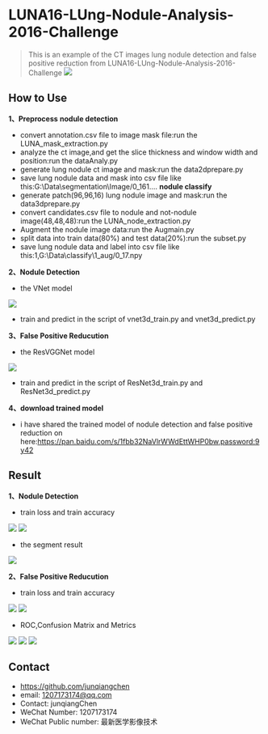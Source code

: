 # LUNA16-LUng-Nodule-Analysis-2016-Challenge
> This is an example of the CT images lung nodule detection and false positive reduction from LUNA16-LUng-Nodule-Analysis-2016-Challenge
![](luna16_header.png)

## How to Use

**1、Preprocess**
**nodule detection**
* convert annotation.csv file to image mask file:run the LUNA_mask_extraction.py
* analyze the ct image,and get the slice thickness and window width and position:run the dataAnaly.py
* generate lung nodule ct image and mask:run the data2dprepare.py
* save lung nodule data and mask into csv file like this:G:\Data\segmentation\Image/0_161....
**nodule classify**
* generate patch(96,96,16) lung nodule image and mask:run the data3dprepare.py
* convert candidates.csv file to nodule and not-nodule image(48,48,48):run the LUNA_node_extraction.py
* Augment the nodule image data:run the Augmain.py
* split data into train data(80%) and test data(20%):run the subset.py
* save lung nodule data and label into csv file like this:1,G:\Data\classify\1_aug/0_17.npy

**2、Nodule Detection**
* the VNet model

![](3dVNet.png) 

* train and predict in the script of vnet3d_train.py and vnet3d_predict.py

**3、False Positive Reducution**
* the ResVGGNet model

![](ResVGGNet.png)

* train and predict in the script of ResNet3d_train.py and ResNet3d_predict.py

**4、download trained model**
* i have shared the trained model of nodule detection and false positive reduction on here:https://pan.baidu.com/s/1fbb32NaVlrWWdEttWHP0bw,password:9y42

## Result

**1、Nodule Detection**

* train loss and train accuracy

![](segloss1.PNG)
![](segaccuracy.PNG)

* the segment result

![](segImage.bmp)

**2、False Positive Reducution**

* train loss and train accuracy

![](classfy_loss.PNG)
![](classfy_accu.PNG)

* ROC,Confusion Matrix and Metrics

![](roc.PNG)
![](ConfusionMatrix.PNG)
![](metric.PNG)

## Contact
* https://github.com/junqiangchen
* email: 1207173174@qq.com
* Contact: junqiangChen
* WeChat Number: 1207173174
* WeChat Public number: 最新医学影像技术
